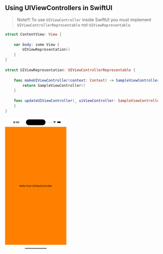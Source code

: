 ## Using UIViewControllers in SwiftUI

> Note!!! To use `UIViewController` inside SwiftUI you must implement `UIViewControllerRepresentable` not `UIViewRepresentable`.

```swift
struct ContentView: View {

    var body: some View {
        UIViewRepresentation()
    }
}

struct UIViewRepresentation: UIViewControllerRepresentable {
    
    func makeUIViewController(context: Context) -> SampleViewController {
        return SampleViewController()
    }
    
    func updateUIViewController(_ uiViewController: SampleViewController, context: Context) {
    }
}
```

<img src="preview.png" width="40%" >
